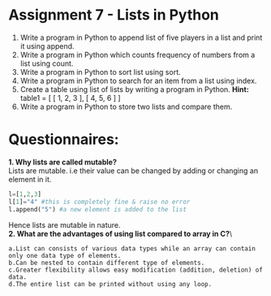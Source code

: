 # Assignment 7 - Lists in Python
1. Write a program in Python to append list of five players in a list and print it using append.
2. Write a program in Python which counts frequency of numbers from a list using count.
3. Write a program in Python to sort list using sort.
4. Write a program in Python to search for an item from a list using index.
5. Create a table using list of lists by writing a program in Python. **Hint:** table1 = [ [ 1, 2, 3 ], [ 4, 5, 6 ] ]
6. Write a program in Python to store two lists and compare them.
# Questionnaires:
**1. Why lists are called mutable?**\
Lists are mutable. i.e their value can be changed by adding or changing an element in it.
```python
l=[1,2,3]
l[1]="4" #this is completely fine & raise no error
l.append("5") #a new element is added to the list
```
Hence lists are mutable in nature.\
**2. What are the advantages of using list compared to array in C?**\
```
a.List can consists of various data types while an array can contain only one data type of elements.
b.Can be nested to contain different type of elements.
c.Greater flexibility allows easy modification (addition, deletion) of data.
d.The entire list can be printed without using any loop.
```
